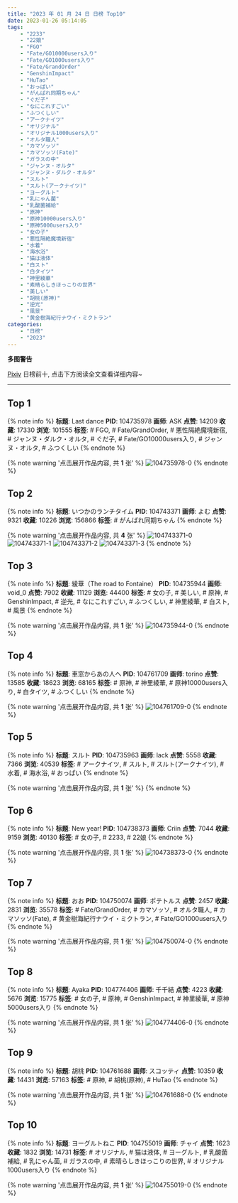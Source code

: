 ```yaml
---
title: "2023 年 01 月 24 日 日榜 Top10"
date: 2023-01-26 05:14:05
tags:
    - "2233"
    - "22娘"
    - "FGO"
    - "Fate/GO10000users入り"
    - "Fate/GO1000users入り"
    - "Fate/GrandOrder"
    - "GenshinImpact"
    - "HuTao"
    - "おっぱい"
    - "がんばれ同期ちゃん"
    - "ぐだ子"
    - "なにこれすごい"
    - "ふつくしい"
    - "アークナイツ"
    - "オリジナル"
    - "オリジナル1000users入り"
    - "オルタ職人"
    - "カマソッソ"
    - "カマソッソ(Fate)"
    - "ガラスの中"
    - "ジャンヌ・オルタ"
    - "ジャンヌ・ダルク・オルタ"
    - "スルト"
    - "スルト(アークナイツ)"
    - "ヨーグルト"
    - "乳にゃん菌"
    - "乳酸菌補給"
    - "原神"
    - "原神10000users入り"
    - "原神5000users入り"
    - "女の子"
    - "悪性隔絶魔境新宿"
    - "水着"
    - "海水浴"
    - "猫は液体"
    - "白スト"
    - "白タイツ"
    - "神里綾華"
    - "素晴らしきほっこりの世界"
    - "美しい"
    - "胡桃(原神)"
    - "逆光"
    - "風景"
    - "黄金樹海紀行ナウイ・ミクトラン"
categories:
    - "日榜"
    - "2023"
---
```


<i class="fa fa-triangle-exclamation"></i>**多图警告**<i class="fa fa-triangle-exclamation"></i>

[Pixiv](https://www.pixiv.net/) 日榜前十, 点击下方阅读全文查看详细内容~

<!-- more -->

---

## Top 1

{% note info %}
**标题**: Last dance
**PID**: 104735978 **画师**: ASK
**点赞**: 14209 **收藏**: 17330 **浏览**: 101555
**标签**: # FGO, # Fate/GrandOrder, # 悪性隔絶魔境新宿, # ジャンヌ・ダルク・オルタ, # ぐだ子, # Fate/GO10000users入り, # ジャンヌ・オルタ, # ふつくしい
{% endnote %}

{% note warning '点击展开作品内容, 共 **1** 张' %}
![104735978-0](https://i.pixiv.re/img-original/img/2023/01/23/00/00/47/104735978_p0.png)
{% endnote %}

## Top 2

{% note info %}
**标题**: いつかのランチタイム
**PID**: 104743371 **画师**: よむ
**点赞**: 9321 **收藏**: 10226 **浏览**: 156866
**标签**: # がんばれ同期ちゃん
{% endnote %}

{% note warning '点击展开作品内容, 共 **4** 张' %}
![104743371-0](https://i.pixiv.re/img-original/img/2023/01/23/08/18/30/104743371_p0.png)
![104743371-1](https://i.pixiv.re/img-original/img/2023/01/23/08/18/30/104743371_p1.png)
![104743371-2](https://i.pixiv.re/img-original/img/2023/01/23/08/18/30/104743371_p2.png)
![104743371-3](https://i.pixiv.re/img-original/img/2023/01/23/08/18/30/104743371_p3.png)
{% endnote %}

## Top 3

{% note info %}
**标题**: 綾華（The road to Fontaine）
**PID**: 104735944 **画师**: void_0
**点赞**: 7902 **收藏**: 11129 **浏览**: 44400
**标签**: # 女の子, # 美しい, # 原神, # GenshinImpact, # 逆光, # なにこれすごい, # ふつくしい, # 神里綾華, # 白スト, # 風景
{% endnote %}

{% note warning '点击展开作品内容, 共 **1** 张' %}
![104735944-0](https://i.pixiv.re/img-original/img/2023/01/23/00/00/34/104735944_p0.jpg)
{% endnote %}

## Top 4

{% note info %}
**标题**: 車窓からあの人へ
**PID**: 104761709 **画师**: torino
**点赞**: 13585 **收藏**: 18623 **浏览**: 68165
**标签**: # 原神, # 神里綾華, # 原神10000users入り, # 白タイツ, # ふつくしい
{% endnote %}

{% note warning '点击展开作品内容, 共 **1** 张' %}
![104761709-0](https://i.pixiv.re/img-original/img/2023/01/24/00/00/35/104761709_p0.jpg)
{% endnote %}

## Top 5

{% note info %}
**标题**: スルト
**PID**: 104735963 **画师**: lack
**点赞**: 5558 **收藏**: 7366 **浏览**: 40539
**标签**: # アークナイツ, # スルト, # スルト(アークナイツ), # 水着, # 海水浴, # おっぱい
{% endnote %}

{% note warning '点击展开作品内容, 共 **1** 张' %}
{% endnote %}

## Top 6

{% note info %}
**标题**: New year!
**PID**: 104738373 **画师**: Criin
**点赞**: 7044 **收藏**: 9159 **浏览**: 40130
**标签**: # 女の子, # 2233, # 22娘
{% endnote %}

{% note warning '点击展开作品内容, 共 **1** 张' %}
![104738373-0](https://i.pixiv.re/img-original/img/2023/01/23/01/11/11/104738373_p0.jpg)
{% endnote %}

## Top 7

{% note info %}
**标题**: おお
**PID**: 104750074 **画师**: ポテトルス
**点赞**: 2457 **收藏**: 2831 **浏览**: 35578
**标签**: # Fate/GrandOrder, # カマソッソ, # オルタ職人, # カマソッソ(Fate), # 黄金樹海紀行ナウイ・ミクトラン, # Fate/GO1000users入り
{% endnote %}

{% note warning '点击展开作品内容, 共 **1** 张' %}
![104750074-0](https://i.pixiv.re/img-original/img/2023/01/23/16/47/25/104750074_p0.jpg)
{% endnote %}

## Top 8

{% note info %}
**标题**: Ayaka
**PID**: 104774406 **画师**: 千千結
**点赞**: 4223 **收藏**: 5676 **浏览**: 15775
**标签**: # 女の子, # 原神, # GenshinImpact, # 神里綾華, # 原神5000users入り
{% endnote %}

{% note warning '点击展开作品内容, 共 **1** 张' %}
![104774406-0](https://i.pixiv.re/img-original/img/2023/01/24/15/59/49/104774406_p0.jpg)
{% endnote %}

## Top 9

{% note info %}
**标题**: 胡桃
**PID**: 104761688 **画师**: スコッティ
**点赞**: 10359 **收藏**: 14431 **浏览**: 57163
**标签**: # 原神, # 胡桃(原神), # HuTao
{% endnote %}

{% note warning '点击展开作品内容, 共 **1** 张' %}
![104761688-0](https://i.pixiv.re/img-original/img/2023/01/24/00/00/29/104761688_p0.jpg)
{% endnote %}

## Top 10

{% note info %}
**标题**: ヨーグルトねこ
**PID**: 104755019 **画师**: チャイ
**点赞**: 1623 **收藏**: 1832 **浏览**: 14731
**标签**: # オリジナル, # 猫は液体, # ヨーグルト, # 乳酸菌補給, # 乳にゃん菌, # ガラスの中, # 素晴らしきほっこりの世界, # オリジナル1000users入り
{% endnote %}

{% note warning '点击展开作品内容, 共 **1** 张' %}
![104755019-0](https://i.pixiv.re/img-original/img/2023/01/23/20/30/01/104755019_p0.png)
{% endnote %}
